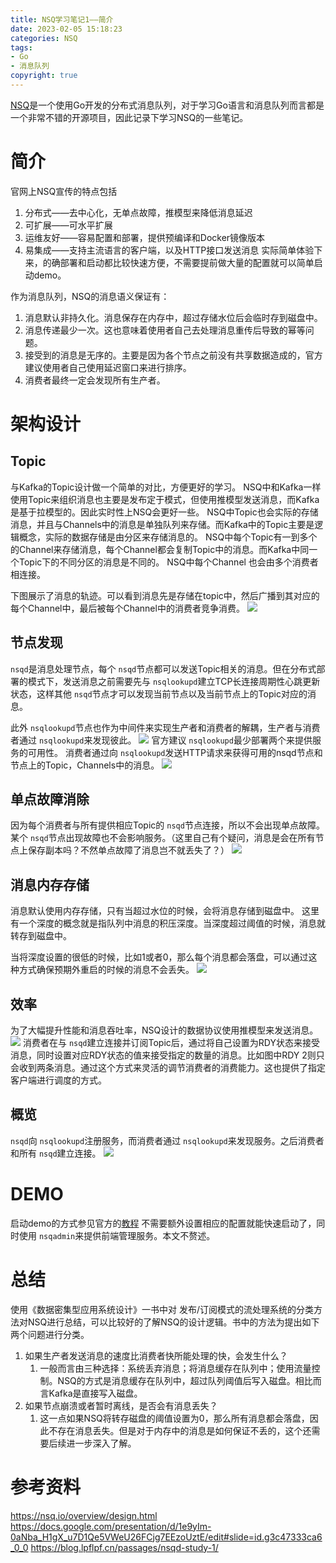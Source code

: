 ```yaml
---
title: NSQ学习笔记1——简介
date: 2023-02-05 15:18:23
categories: NSQ
tags:
- Go
- 消息队列
copyright: true
---
```

[NSQ](https://nsq.io/)是一个使用Go开发的分布式消息队列，对于学习Go语言和消息队列而言都是一个非常不错的开源项目，因此记录下学习NSQ的一些笔记。

# 简介

官网上NSQ宣传的特点包括

1. 分布式——去中心化，无单点故障，推模型来降低消息延迟
2. 可扩展——可水平扩展
3. 运维友好——容易配置和部署，提供预编译和Docker镜像版本
4. 易集成——支持主流语言的客户端，以及HTTP接口发送消息
   实际简单体验下来，的确部署和启动都比较快速方便，不需要提前做大量的配置就可以简单启动demo。

作为消息队列，NSQ的消息语义保证有：

1. 消息默认非持久化。消息保存在内存中，超过存储水位后会临时存到磁盘中。
2. 消息传递最少一次。这也意味着使用者自己去处理消息重传后导致的幂等问题。
3. 接受到的消息是无序的。主要是因为各个节点之前没有共享数据造成的，官方建议使用者自己使用延迟窗口来进行排序。
4. 消费者最终一定会发现所有生产者。

# 架构设计

## Topic

与Kafka的Topic设计做一个简单的对比，方便更好的学习。
NSQ中和Kafka一样使用Topic来组织消息也主要是发布定于模式，但使用推模型发送消息，而Kafka是基于拉模型的。因此实时性上NSQ会更好一些。
NSQ中Topic也会实际的存储消息，并且与Channels中的消息是单独队列来存储。而Kafka中的Topic主要是逻辑概念，实际的数据存储是由分区来存储消息的。
NSQ中每个Topic有一到多个的Channel来存储消息，每个Channel都会复制Topic中的消息。而Kafka中同一个Topic下的不同分区的消息是不同的。
NSQ中每个Channel 也会由多个消费者相连接。

下图展示了消息的轨迹。可以看到消息先是存储在topic中，然后广播到其对应的每个Channel中，最后被每个Channel中的消费者竞争消费。
![](https://https://res.cloudinary.com/bravey/image/upload/v1678520435/blog/nsq/topic_channels.gif)

## 节点发现

`nsqd`是消息处理节点，每个 `nsqd`节点都可以发送Topic相关的消息。但在分布式部署的模式下，发送消息之前需要先与 `nsqlookupd`建立TCP长连接周期性心跳更新状态，这样其他 `nsqd`节点才可以发现当前节点以及当前节点上的Topic对应的消息。

此外 `nsqlookupd`节点也作为中间件来实现生产者和消费者的解耦，生产者与消费者通过 `nsqlookupd`来发现彼此。
![](https://res.cloudinary.com/bravey/image/upload/v1678520435/blog/nsq/lookupd1.jpg)
官方建议 `nsqlookupd`最少部署两个来提供服务的可用性。
消费者通过向 `nsqlookupd`发送HTTP请求来获得可用的nsqd节点和节点上的Topic，Channels中的消息。
![](https://res.cloudinary.com/bravey/image/upload/v1678520435/blog/nsq/lookupd2.jpg)

## 单点故障消除

因为每个消费者与所有提供相应Topic的 `nsqd`节点连接，所以不会出现单点故障。某个 `nsqd`节点出现故障也不会影响服务。（这里自己有个疑问，消息是会在所有节点上保存副本吗？不然单点故障了消息岂不就丢失了？）
![](https://res.cloudinary.com/bravey/image/upload/v1678520462/blog/nsq/nospof.jpg)

## 消息内存存储

消息默认使用内存存储，只有当超过水位的时候，会将消息存储到磁盘中。
这里有一个深度的概念就是指队列中消息的积压深度。当深度超过阈值的时候，消息就转存到磁盘中。

当将深度设置的很低的时候，比如1或者0，那么每个消息都会落盘，可以通过这种方式确保预期外重启的时候的消息不会丢失。
![](https://res.cloudinary.com/bravey/image/upload/v1678520434/blog/nsq/disk.jpg)

## 效率

为了大幅提升性能和消息吞吐率，NSQ设计的数据协议使用推模型来发送消息。
![](https://res.cloudinary.com/bravey/image/upload/v1678520435/blog/nsq/rdy.jpg)
消费者在与 `nsqd`建立连接并订阅Topic后，通过将自己设置为RDY状态来接受消息，同时设置对应RDY状态的值来接受指定的数量的消息。比如图中RDY 2则只会收到两条消息。通过这个方式来灵活的调节消费者的消费能力。这也提供了指定客户端进行调度的方式。

## 概览

`nsqd`向 `nsqlookupd`注册服务，而消费者通过 `nsqlookupd`来发现服务。之后消费者和所有 `nsqd`建立连接。
![](https://https://res.cloudinary.com/bravey/image/upload/v1678520435/blog/nsq/overview.jpg)

# DEMO

启动demo的方式参见官方的[教程](https://nsq.io/overview/quick_start.html) 不需要额外设置相应的配置就能快速启动了，同时使用 `nsqadmin`来提供前端管理服务。本文不赘述。

# 总结

使用《数据密集型应用系统设计》一书中对 发布/订阅模式的流处理系统的分类方法对NSQ进行总结，可以比较好的了解NSQ的设计逻辑。书中的方法为提出如下两个问题进行分类。

1. 如果生产者发送消息的速度比消费者快所能处理的快，会发生什么？
   1. 一般而言由三种选择：系统丢弃消息；将消息缓存在队列中；使用流量控制。NSQ的方式是消息缓存在队列中，超过队列阈值后写入磁盘。相比而言Kafka是直接写入磁盘。
2. 如果节点崩溃或者暂时离线，是否会有消息丢失？
   1. 这一点如果NSQ将转存磁盘的阈值设置为0，那么所有消息都会落盘，因此不存在消息丢失。但是对于内存中的消息是如何保证不丢的，这个还需要后续进一步深入了解。

# 参考资料

https://nsq.io/overview/design.html
https://docs.google.com/presentation/d/1e9yIm-0aNba_H1gX_u7D1Qe5VWeU26FCjg7EEzoUztE/edit#slide=id.g3c47333ca6_0_0
https://blog.lpflpf.cn/passages/nsqd-study-1/
